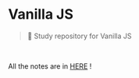 # Vanilla JS

> :pencil: Study repository for Vanilla JS

<br>

All the notes are in [HERE](https://github.com/chloe-codes1/TIL/tree/master/Web/JavaScript) !